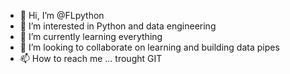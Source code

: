 - 👋 Hi, I’m @FLpython
- 👀 I’m interested in Python and data engineering
- 🌱 I’m currently learning everything
- 💞️ I’m looking to collaborate on learning and building data pipes
- 📫 How to reach me ... trought GIT

<!---
FLpython/FLpython is a ✨ special ✨ repository because its `README.md` (this file) appears on your GitHub profile.
You can click the Preview link to take a look at your changes.
--->
